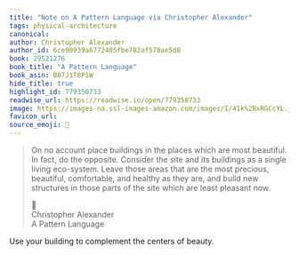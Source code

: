 ```yaml
---
title: "Note on A Pattern Language via Christopher Alexander"
tags: physical-architecture
canonical: 
author: Christopher Alexander
author_id: 6ce90939a6772405fbe782af570ae5d8
book: 29521276
book_title: "A Pattern Language"
book_asin: B07J1T8P1W
hide_title: true
highlight_id: 779358733
readwise_url: https://readwise.io/open/779358733
image: https://images-na.ssl-images-amazon.com/images/I/41k%2BxRGCcYL._SL200_.jpg
favicon_url: 
source_emoji: 📕
---
```


> On no account place buildings in the places which are most beautiful. In fact, do the opposite. Consider the site and its buildings as a single living eco-system. Leave those areas that are the most precious, beautiful, comfortable, and healthy as they are, and build new structures in those parts of the site which are least pleasant now.
> <div class="quoteback-footer"><div class="quoteback-avatar"><span class="mini-emoji"> 📕</span></div><div class="quoteback-metadata"><div class="metadata-inner"><span style="display:none">FROM:</span><div aria-label="Christopher Alexander" class="quoteback-author"> Christopher Alexander</div><div aria-label="A Pattern Language" class="quoteback-title"> A Pattern Language</div></div></div></div>

Use your building to complement the centers of beauty.